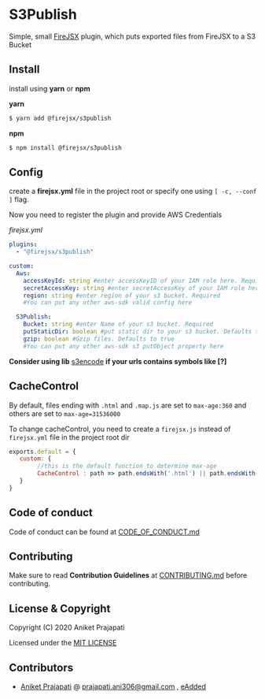 # S3Publish

Simple, small [FireJSX](https://github.com/eAdded/FireJSX) plugin, which puts exported files from FireJSX to a S3 Bucket

## Install

install using **yarn** or **npm**

**yarn**

```bash
$ yarn add @firejsx/s3publish
```

**npm**

```bash
$ npm install @firejsx/s3publish
```

## Config

create a **firejsx.yml** file in the project root or specify one using `[ -c, --conf ]` flag.

Now you need to register the plugin and provide AWS Credentials

*firejsx.yml*

```yaml
plugins:
  - "@firejsx/s3publish"

custom:
  Aws:
    accessKeyId: string #enter accessKeyID of your IAM role here. Required
    secretAccessKey: string #enter secretAccessKey of your IAM role here. Required
    region: string #enter region of your s3 bucket. Required
    #You can put any other aws-sdk valid config here

  S3Publish:
    Bucket: string #enter Name of your s3 bucket. Required
    putStaticDir: boolean #put static dir to your s3 bucket. Defaults to true
    gzip: boolean #Gzip files. Defaults to true
    #You can put any other aws-sdk s3 putObject property here
```
**Consider using lib** [s3encode](https://www.npmjs.com/package/s3encode) **if your urls contains symbols like [?]**

## CacheControl

By default, files ending with `.html` and `.map.js` are set to `max-age:360` and others are set to `max-age=31536000`

To change cacheControl, you need to create a `firejsx.js` instead of `firejsx.yml` file in the project root dir

```javascript
exports.default = {
   custom: {
        //this is the default function to determine max-age
        CacheControl : path => path.endsWith('.html') || path.endsWith('.map.js') ? 'max-age:360' : 'max-age=31536000'
   }
}
```

## Code of conduct

Code of conduct can be found at [CODE_OF_CONDUCT.md](CODE_OF_CONDUCT.md)

## Contributing

Make sure to read **Contribution Guidelines** at [CONTRIBUTING.md](CONTRIBUTING.md) before contributing.

## License & Copyright

Copyright (C) 2020 Aniket Prajapati

Licensed under the [MIT LICENSE](LICENSE)

## Contributors
 + [Aniket Prajapati](https://github.com/aniketfuryrocks) @ prajapati.ani306@gmail.com , [eAdded](http://www.eadded.com)
